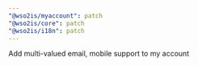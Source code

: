 ```yaml
---
"@wso2is/myaccount": patch
"@wso2is/core": patch
"@wso2is/i18n": patch
---
```


Add multi-valued email, mobile support to my account
